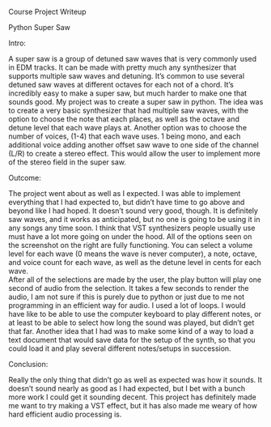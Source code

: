 Course Project Writeup

Python Super Saw

Intro:

A super saw is a group of detuned saw waves that is very commonly used in EDM tracks.  It can be made with pretty much any synthesizer that supports multiple saw waves and detuning.  It’s common to use several detuned saw waves at different octaves for each not of a chord.  It’s incredibly easy to make a super saw, but much harder to make one that sounds good.
My project was to create a super saw in python.  The idea was to create a very basic synthesizer that had multiple saw waves, with the option to choose the note that each places, as well as the octave and detune level that each wave plays at.  Another option was to choose the number of voices, (1-4) that each wave uses.  1 being mono, and each additional voice adding another offset saw wave to one side of the channel (L/R) to create a stereo effect.  This would allow the user to implement more of the stereo field in the super saw.


Outcome:

The project went about as well as I expected.  I was able to implement everything that I had expected to, but didn’t have time to go above and beyond like I had hoped.  It doesn’t sound very good, though.  It is definitely saw waves, and it works as anticipated, but no one is going to be using it in any songs any time soon.  I think that VST synthesizers people usually use must have a lot more going on under the hood.
All of the options seen on the screenshot on the right are fully functioning.  You can select a volume level for each wave (0 means the wave is never computer), a note, octave, and voice count for each wave, as well as the detune level in cents for each wave.  
After all of the selections are made by the user, the play button will play one second of audio from the selection.  It takes a few seconds to render the audio, I am not sure if this is purely due to python or just due to me not programming in an efficient way for audio.  I used a lot of loops.
I would have like to be able to use the computer keyboard to play different notes, or at least to be able to select how long the sound was played, but didn’t get that far.  Another idea that I had was to make some kind of a way to load a text document that would save data for the setup of the synth, so that you could load it and play several different notes/setups in succession. 


Conclusion:

Really the only thing that didn’t go as well as expected was how it sounds.  It doesn’t sound nearly as good as I had expected, but I bet with a bunch more work I could get it sounding decent.  This project has definitely made me want to try making a VST effect, but it has also made me weary of how hard efficient audio processing is.
